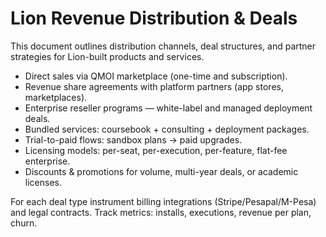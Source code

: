 # Lion Revenue Distribution & Deals

This document outlines distribution channels, deal structures, and partner strategies for Lion-built products and services.

- Direct sales via QMOI marketplace (one-time and subscription).
- Revenue share agreements with platform partners (app stores, marketplaces).
- Enterprise reseller programs — white-label and managed deployment deals.
- Bundled services: coursebook + consulting + deployment packages.
- Trial-to-paid flows: sandbox plans -> paid upgrades.
- Licensing models: per-seat, per-execution, per-feature, flat-fee enterprise.
- Discounts & promotions for volume, multi-year deals, or academic licenses.

For each deal type instrument billing integrations (Stripe/Pesapal/M-Pesa) and legal contracts. Track metrics: installs, executions, revenue per plan, churn.
